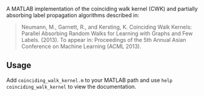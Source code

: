 A MATLAB implementation of the coinciding walk kernel (CWK) and
partially absorbing label propagation algorithms described in:

> Neumann, M., Garnett, R., and Kersting, K. Coinciding Walk
> Kernels: Parallel Absorbing Random Walks for Learning with Graphs
> and Few Labels. (2013). To appear in: Proceedings of the 5th
> Annual Asian Conference on Machine Learning (ACML 2013).

Usage
-----

Add `coinciding_walk_kernel.m` to your MATLAB path and use `help
coinciding_walk_kernel` to view the documentation.
